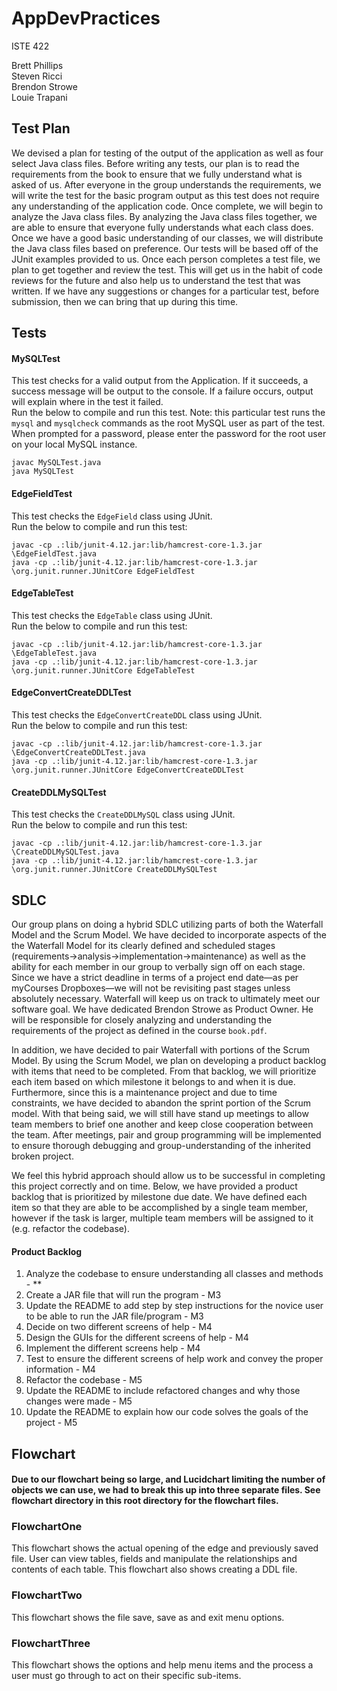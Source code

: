 # AppDevPractices

ISTE 422

Brett Phillips \
Steven Ricci \
Brendon Strowe \
Louie Trapani

## Test Plan
We devised a plan for testing of the output of the application as well as four select Java class files. Before writing any tests, our plan is to read the requirements from the book to ensure that we fully understand what is asked of us. After everyone in the group understands the requirements, we will write the test for the basic program output as this test does not require any understanding of the application code. Once complete, we will begin to analyze the Java class files. By analyzing the Java class files together, we are able to ensure that everyone fully understands what each class does. Once we have a good basic understanding of our classes, we will distribute the Java class files based on preference. Our tests will be based off of the JUnit examples provided to us. Once each person completes a test file, we plan to get together and review the test. This will get us in the habit of code reviews for the future and also help us to understand the test that was written. If we have any suggestions or changes for a particular test, before submission, then we can bring that up during this time.

## Tests

#### MySQLTest
This test checks for a valid output from the Application. If it succeeds, a success message will be output to the console. If a failure occurs, output will explain where in the test it failed. \
Run the below to compile and run this test. Note: this particular test runs the `mysql` and `mysqlcheck` commands as the root MySQL user as part of the test. When prompted for a password, please enter the password for the root user on your local MySQL instance.
```
javac MySQLTest.java
java MySQLTest
```

#### EdgeFieldTest
This test checks the `EdgeField` class using JUnit. \
Run the below to compile and run this test:
```
javac -cp .:lib/junit-4.12.jar:lib/hamcrest-core-1.3.jar \EdgeFieldTest.java
java -cp .:lib/junit-4.12.jar:lib/hamcrest-core-1.3.jar \org.junit.runner.JUnitCore EdgeFieldTest
```

#### EdgeTableTest
This test checks the `EdgeTable` class using JUnit. \
Run the below to compile and run this test:
```
javac -cp .:lib/junit-4.12.jar:lib/hamcrest-core-1.3.jar \EdgeTableTest.java
java -cp .:lib/junit-4.12.jar:lib/hamcrest-core-1.3.jar \org.junit.runner.JUnitCore EdgeTableTest
```

#### EdgeConvertCreateDDLTest
This test checks the `EdgeConvertCreateDDL` class using JUnit. \
Run the below to compile and run this test:
```
javac -cp .:lib/junit-4.12.jar:lib/hamcrest-core-1.3.jar \EdgeConvertCreateDDLTest.java
java -cp .:lib/junit-4.12.jar:lib/hamcrest-core-1.3.jar \org.junit.runner.JUnitCore EdgeConvertCreateDDLTest
```

#### CreateDDLMySQLTest
This test checks the `CreateDDLMySQL` class using JUnit. \
Run the below to compile and run this test:
```
javac -cp .:lib/junit-4.12.jar:lib/hamcrest-core-1.3.jar \CreateDDLMySQLTest.java
java -cp .:lib/junit-4.12.jar:lib/hamcrest-core-1.3.jar \org.junit.runner.JUnitCore CreateDDLMySQLTest
```

## SDLC
Our group plans on doing a hybrid SDLC utilizing parts of both the Waterfall Model and the Scrum Model. We have decided to incorporate aspects of the the Waterfall Model for its clearly defined and scheduled stages (requirements->analysis->implementation->maintenance) as well as the ability for each member in our group to verbally sign off on each stage. Since we have a strict deadline in terms of a project end date—as per myCourses Dropboxes—we will not be revisiting past stages unless absolutely necessary. Waterfall will keep us on track to ultimately meet our software goal. We have dedicated Brendon Strowe as Product Owner. He will be responsible for closely analyzing and understanding the requirements of the project as defined in the course `book.pdf`.

In addition, we have decided to pair Waterfall with portions of the Scrum Model. By using the Scrum Model, we plan on developing a product backlog with items that need to be completed. From that backlog, we will prioritize each item based on which milestone it belongs to and when it is due. Furthermore, since this is a maintenance project and due to time constraints, we have decided to abandon the sprint portion of the Scrum model. With that being said, we will still have stand up meetings to allow team members to brief one another and keep close cooperation between the team. After meetings, pair and group programming will be implemented to ensure thorough debugging and group-understanding of the inherited broken project.

We feel this hybrid approach should allow us to be successful in completing this project correctly and on time. Below, we have provided a product backlog that is prioritized by milestone due date. We have defined each item so that they are able to be accomplished by a single team member, however if the task is larger, multiple team members will be assigned to it (e.g. refactor the codebase).

#### Product Backlog
1. Analyze the codebase to ensure understanding all classes and methods - **
2. Create a JAR file that will run the program - M3
3. Update the README to add step by step instructions for the novice user to be able to run the JAR file/program - M3
4. Decide on two different screens of help - M4
5. Design the GUIs for the different screens of help - M4
6. Implement the different screens help - M4
7. Test to ensure the different screens of help work and convey the proper information - M4
8. Refactor the codebase - M5
9. Update the README to include refactored changes and why those changes were made - M5
10. Update the README to explain how our code solves the goals of the project - M5

## Flowchart
#### Due to our flowchart being so large, and Lucidchart limiting the number of objects we can use, we had to break this up into three separate files. See flowchart directory in this root directory for the flowchart files.
### FlowchartOne
This flowchart shows the actual opening of the edge and previously saved file. User can view tables, fields and manipulate the relationships and contents of each table. This flowchart also shows creating a DDL file.

### FlowchartTwo
This flowchart shows the file save, save as and exit menu options.

### FlowchartThree
This flowchart shows the options and help menu items and the process a user must go through to act on their specific sub-items.
